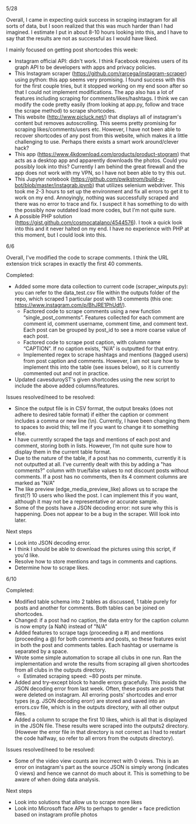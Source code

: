 5/28

Overall, I came in expecting quick success in scraping instagram for all sorts of data, but I soon realized that this was much harder than I had imagined. I estimate I put in about 8-10 hours looking into this, and I have to say that the results are not as successful as I would have liked. 

I mainly focused on getting post shortcodes this week:
- Instagram official API: didn't work. I think Facebook requires users of its graph API to be developers with apps and privacy policies. 
- This Instagram scraper (https://github.com/rarcega/instagram-scraper) using python: this app seems very promising. I found success with this for the first couple tries, but it stopped working on my end soon after so that I could not implement modifications. The app also has a lot of features including scraping for comments/likes/hashtags. I think we can modify the code pretty easily (from looking at app.py, follow and trace the scrape method) to scrape shortcodes.
- This website (http://www.picluck.net/) that displays all of instagram's content but removes autoscrolling. This seems pretty promising for scraping likes/comments/users etc. However, I have not been able to recover shortcodes of any post from this website, which makes it a little challenging to use. Perhaps there exists a smart work around/clever hack?
- This app (https://www.4kdownload.com/products/product-stogram) that acts as a desktop app and apparently downloads the photos. Could you possibly look into this? Currently I am behind the great firewall and the app does not work with my VPN, so I have not been able to try this out. 
- This Jupyter notebook (https://github.com/pwikstrom/build-a-bot/blob/master/instagrab.ipynb) that utilizes selenium webdriver. This took me 2-3 hours to set up the environment and fix all errors to get it to work on my end. Annoyingly, nothing was successfully scraped and there was no error to trace and fix. I suspect it has something to do with the possibly now outdated load more codes, but I'm not quite sure. 
- A possible PHP solution (https://gist.github.com/cosmocatalano/4544576). I took a quick look into this and it never halted on my end. I have no experience with PHP at this moment, but I could look into this.


6/6

Overall, I've modified the code to scrape comments. I think the URL extension trick scrapes in exactly the first 40 comments.

Completed:
- Added some more data collection to current code (scraper_winputs.py): you can refer to the data_test.csv file within the outputs folder of the repo, which scraped 1 particular post with 13 comments (this one: https://www.instagram.com/p/BhJRE1PhUdf/). 
	- Factored code to scrape comments using a new function “single_post_comments”. Features collected for each comment are comment id, comment username, comment time, and comment text. Each post can be grouped by post_id to see a more coarse value of each post. 
	- Factored code to scrape post caption, with column name “CAPTION”. If no caption exists, “N/A” is outputted for that entry. 
	- Implemented regex to scrape hashtags and mentions (tagged users) from post caption and comments. However, I am not sure how to implement this into the table (see issues below), so it is currently commented out and not in practice.
- Updated cavesduroyST's given shortcodes using the new script to include the above added columns/features. 

Issues resolved/need to be resolved:
- Since the output file is in CSV format, the output breaks (does not adhere to desired table format) if either the caption or comment includes a comma or new line (\n). Currently, I have been changing them to spaces to avoid this; tell me if you want to change it to something else. 
- I have currently scraped the tags and mentions of each post and comment, storing both in lists. However, I’m not quite sure how to display them in the current table format.
- Due to the nature of the table, if a post has no comments, currently it is not outputted at all. I've currently dealt with this by adding a "has comments?" column with true/false values to not discount posts without comments. If a post has no comments, then its 4 comment columns are marked as "N/A"
- The like preview (edge_media_preview_like) allows us to scrape the first(?) 10 users who liked the post. I can implement this if you want, although it may not be a representative or accurate sample. 
- Some of the posts have a JSON decoding error: not sure why this is happening. Does not appear to be a bug in the scraper. Will look into later.


Next steps
- Look into JSON decoding error.
- I think I should be able to download the pictures using this script, if you'd like.
- Resolve how to store mentions and tags in comments and captions.
- Determine how to scrape likes.


6/10

Completed:
- Modified table schema into 2 tables as discussed, 1 table purely for posts and another for comments. Both tables can be joined on shortcodes. 
- Changed: if a post had no caption, the data entry for the caption column is now empty (a NaN) instead of "N/A"
- Added features to scrape tags (proceeding a #) and mentions (proceeding a @) for both comments and posts, so these features exist in both the post and comments tables. Each hashtag or username is separated by a space. 
- Wrote some simple automation to scrape all clubs in one run. Ran the implementation and wrote the results from scraping all given shortcodes from all clubs in the outputs directory. 
	- Estimated scraping speed: ~80 posts per minute. 
- Added and try-except block to handle errors gracefully. This avoids the JSON decoding error from last week. Often, these posts are posts that were deleted on instagram. All erroring posts' shortcodes and error types (e.g. JSON decoding erorr) are stored and saved into an errors.csv file, which is in the outputs directory, with all other output files.
- Added a column to scrape the first 10 likes, which is all that is displayed in the JSON file. These results were scraped into the outputs2 directory. (However the error file in that directory is not correct as I had to restart the code halfway, so refer to all errors from the outputs directory).

Issues resolved/need to be resolved:
- Some of the video view counts are incorrect with 0 views. This is an error on instagram's part as the source JSON is simply wrong (indicates 0 views) and hence we cannot do much about it. This is something to be aware of when doing data analysis. 

Next steps
- Look into solutions that allow us to scrape more likes
- Look into Microsoft face APIs to perhaps to gender + face prediction based on instagram profile photos